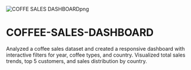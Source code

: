 ![COFFE SALES DASHBOARDpng](https://github.com/user-attachments/assets/90450eff-1bb1-4b4e-a0b2-a057ccce78c3)
# COFFEE-SALES-DASHBOARD
Analyzed a coffee sales dataset and created a responsive dashboard with interactive filters for year, coffee types, and country. Visualized total sales trends, top 5 customers, and sales distribution by country.
